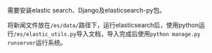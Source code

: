 需要安装elastic search、Django及elasticsearch-py包。

将新闻文件放在`/es/data/`路径下，运行elasticsearch后，使用python运行`/es/elastic_utils.py`导入文档，导入完成后使用`python manage.py runserver`运行系统。

